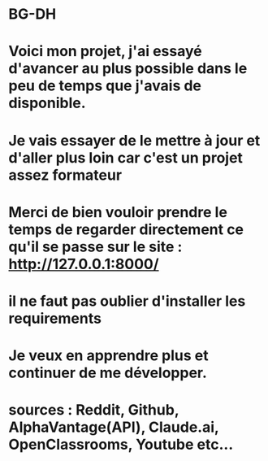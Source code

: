# BG-DH

# Voici mon projet, j'ai essayé d'avancer au plus possible dans le peu de temps que j'avais de disponible. 
# Je vais essayer de le mettre à jour et d'aller plus loin car c'est un projet assez formateur
# Merci de bien vouloir prendre le temps de regarder directement ce qu'il se passe sur le site : http://127.0.0.1:8000/
# il ne faut pas oublier d'installer les requirements 

# Je veux en apprendre plus et continuer de me développer. 

# sources : Reddit, Github, AlphaVantage(API), Claude.ai, OpenClassrooms, Youtube etc...